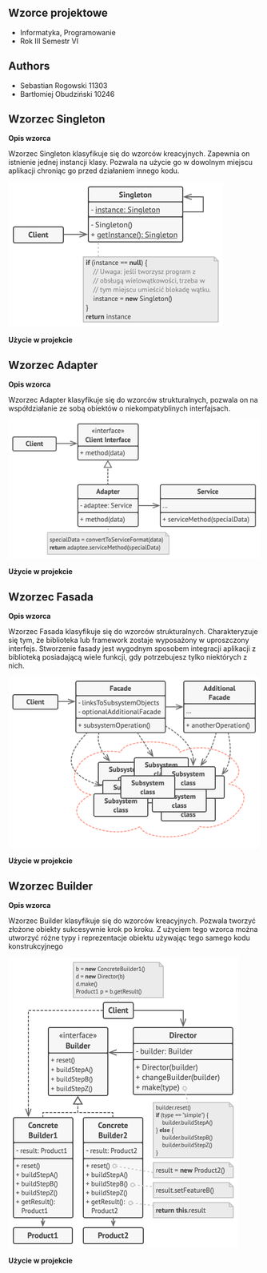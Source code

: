 ## Wzorce projektowe

- Informatyka, Programowanie
- Rok III Semestr VI

## Authors

- Sebastian Rogowski 11303
- Bartłomiej Obudziński 10246

## Wzorzec Singleton

**Opis wzorca**

Wzorzec Singleton klasyfikuje się do wzorców kreacyjnych. Zapewnia on istnienie jednej instancji klasy.
Pozwala na użycie go w dowolnym miejscu aplikacji chroniąc go przed działaniem innego kodu.

![singleton](https://github.com/WSBStudents/Money-Heist/blob/main/design_patterns/singleton_structure.png?raw=true)

**Użycie w projekcie**

## Wzorzec Adapter

**Opis wzorca**

Wzorzec Adapter klasyfikuje się do wzorców strukturalnych, pozwala on na współdziałanie ze sobą obiektów o niekompatyblinych interfajsach.

![adapter](https://github.com/WSBStudents/Money-Heist/blob/main/design_patterns/adapter_structure.png?raw=true)

**Użycie w projekcie**

## Wzorzec Fasada

**Opis wzorca**

Wzorzec Fasada klasyfikuje się do wzorców strukturalnych. Charakteryzuje się tym, że biblioteka lub framework zostaje wyposażony w uproszczony interfejs. Stworzenie fasady jest wygodnym sposobem integracji aplikacji z biblioteką posiadającą wiele funkcji, gdy potrzebujesz tylko niektórych z nich.

![facade](https://github.com/WSBStudents/Money-Heist/blob/main/design_patterns/facade_structure.png?raw=true)

**Użycie w projekcie**

## Wzorzec Builder

**Opis wzorca**

Wzorzec Builder klasyfikuje się do wzorców kreacyjnych. Pozwala tworzyć złożone obiekty sukcesywnie krok po kroku. Z użyciem tego wzorca można utworzyć różne typy i reprezentacje obiektu używając tego samego kodu konstrukcyjnego

![builder](https://github.com/WSBStudents/Money-Heist/blob/main/design_patterns/builder_structure.png?raw=true)

**Użycie w projekcie**
